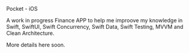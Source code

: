 Pocket  - iOS

A work in progress Finance APP to help me improove my knowledge in Swift, SwiftUI, Swift Concurrency, Swift Data, Swift Testing, MVVM and Clean Architecture.

More details here soon.

